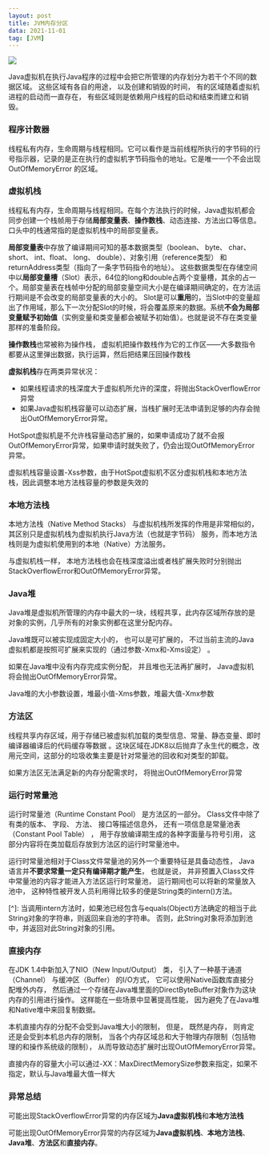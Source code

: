 ```yaml
---
layout: post
title: JVM内存分区
data: 2021-11-01
tag: [JVM]
---
```




![](https://gitee.com/wecouldwin/blog-imag/raw/master/img/%E8%BF%90%E8%A1%8C%E6%97%B6%E6%95%B0%E6%8D%AE%E5%8C%BA%E5%9F%9F.png)



Java虚拟机在执行Java程序的过程中会把它所管理的内存划分为若干个不同的数据区域。 这些区域有各自的用途， 以及创建和销毁的时间， 有的区域随着虚拟机进程的启动而一直存在， 有些区域则是依赖用户线程的启动和结束而建立和销毁。   



### 程序计数器

线程私有内存，生命周期与线程相同。它可以看作是当前线程所执行的字节码的行号指示器，记录的是正在执行的虚拟机字节码指令的地址。它是唯一一个不会出现OutOfMemoryError 的区域。



### 虚拟机栈

线程私有内存，生命周期与线程相同。在每个方法执行的时候，Java虚拟机都会同步创建一个栈帧用于存储**局部变量表**、**操作数栈**、动态连接、方法出口等信息。口头中的栈通常指的是虚拟机栈中的局部变量表。

**局部变量表**中存放了编译期间可知的基本数据类型（boolean、 byte、 char、 short、 int、float、 long、 double）、对象引用（reference类型） 和returnAddress类型（指向了一条字节码指令的地址）。  这些数据类型在存储空间中以**局部变量槽**（Slot）表示，64位的long和double占两个变量槽，其余的占一个。局部变量表在栈帧中分配的局部变量空间大小是在编译期间确定的，在方法运行期间是不会改变的局部变量表的大小的。 Slot是可以**重用**的，当Slot中的变量超出了作用域，那么下一次分配Slot的时候，将会覆盖原来的数据。系统**不会为局部变量赋予初始值**（实例变量和类变量都会被赋予初始值）。也就是说不存在类变量那样的准备阶段。

**操作数栈**也常被称为操作栈， 虚拟机把操作数栈作为它的工作区——大多数指令都要从这里弹出数据，执行运算，然后把结果压回操作数栈



**虚拟机栈**存在两类异常状况：

- 如果线程请求的栈深度大于虚拟机所允许的深度，将抛出StackOverflowError异常  
- 如果Java虚拟机栈容量可以动态扩展，当栈扩展时无法申请到足够的内存会抛出OutOfMemoryError异常。  

HotSpot虚拟机是不允许栈容量动态扩展的，如果申请成功了就不会报OutOfMemoryError异常，如果申请时就失败了，仍会出现OutOfMemoryError异常。

虚拟机栈容量设置-Xss参数，由于HotSpot虚拟机不区分虚拟机栈和本地方法栈，因此调整本地方法栈容量的参数是失效的



### 本地方法栈

本地方法栈（Native Method Stacks） 与虚拟机栈所发挥的作用是非常相似的，其区别只是虚拟机栈为虚拟机执行Java方法（也就是字节码） 服务，而本地方法栈则是为虚拟机使用到的本地（Native）方法服务。  

与虚拟机栈一样， 本地方法栈也会在栈深度溢出或者栈扩展失败时分别抛出StackOverflowError和OutOfMemoryError异常。  



### Java堆

Java堆是虚拟机所管理的内存中最大的一块，线程共享，此内存区域所存放的是对象的实例，几乎所有的对象实例都在这里分配内存。

Java堆既可以被实现成固定大小的， 也可以是可扩展的， 不过当前主流的Java虚拟机都是按照可扩展来实现的（通过参数-Xmx和-Xms设定） 。

如果在Java堆中没有内存完成实例分配， 并且堆也无法再扩展时， Java虚拟机将会抛出OutOfMemoryError异常。  

Java堆的大小参数设置，堆最小值-Xms参数，堆最大值-Xmx参数



### 方法区

线程共享内存区域，用于存储已被虚拟机加载的类型信息、常量、静态变量、即时编译器编译后的代码缓存等数据 。这块区域在JDK8以后抛弃了永生代的概念，改用元空间，这部分的垃圾收集主要是针对常量池的回收和对类型的卸载。

如果方法区无法满足新的内存分配需求时， 将抛出OutOfMemoryError异常  



### 运行时常量池

运行时常量池（Runtime Constant Pool） 是方法区的一部分。  Class文件中除了有类的版本、 字段、 方法、 接口等描述信息外， 还有一项信息是常量池表（Constant Pool Table） ，   用于存放编译期生成的各种字面量与符号引用， 这部分内容将在类加载后存放到方法区的运行时常量池中。  

运行时常量池相对于Class文件常量池的另外一个重要特征是具备动态性， Java语言并**不要求常量一定只有编译期才能产生**， 也就是说， 并非预置入Class文件中常量池的内容才能进入方法区运行时常量池， 运行期间也可以将新的常量放入池中， 这种特性被开发人员利用得比较多的便是String类的intern()方法。  

[^]: 当调用intern方法时，如果池已经包含与equals(Object)方法确定的相当于此String对象的字符串，则返回来自池的字符串。 否则，此String对象将添加到池中，并返回对此String对象的引用。



### 直接内存

在JDK 1.4中新加入了NIO（New Input/Output） 类， 引入了一种基于通道（Channel） 与缓冲区（Buffer） 的I/O方式， 它可以使用Native函数库直接分配堆外内存， 然后通过一个存储在Java堆里面的DirectByteBuffer对象作为这块内存的引用进行操作。 这样能在一些场景中显著提高性能， 因为避免了在Java堆和Native堆中来回复制数据。  

本机直接内存的分配不会受到Java堆大小的限制， 但是， 既然是内存， 则肯定还是会受到本机总内存的限制， 当各个内存区域总和大于物理内存限制（包括物理的和操作系统级的限制）， 从而导致动态扩展时出现OutOfMemoryError异常。  

直接内存的容量大小可以通过-XX：MaxDirectMemorySize参数来指定，如果不指定，默认与Java堆最大值一样大



### 异常总结

可能出现StackOverflowError异常的内存区域为**Java虚拟机栈**和**本地方法栈**

可能出现OutOfMemoryError异常的内存区域为**Java虚拟机栈**、**本地方法栈**、**Java堆**、**方法区**和**直接内存**。